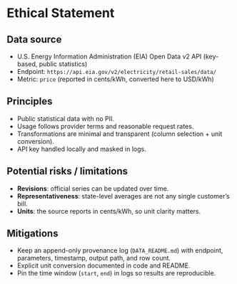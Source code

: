 # Ethical Statement

## Data source
- U.S. Energy Information Administration (EIA) Open Data v2 API (key-based, public statistics)
- Endpoint: `https://api.eia.gov/v2/electricity/retail-sales/data/`
- Metric: `price` (reported in cents/kWh, converted here to USD/kWh)

## Principles
- Public statistical data with no PII.
- Usage follows provider terms and reasonable request rates.
- Transformations are minimal and transparent (column selection + unit conversion).
- API key handled locally and masked in logs.

## Potential risks / limitations
- **Revisions**: official series can be updated over time.
- **Representativeness**: state-level averages are not any single customer’s bill.
- **Units**: the source reports in cents/kWh, so unit clarity matters.

## Mitigations
- Keep an append-only provenance log (`DATA_README.md`) with endpoint, parameters, timestamp, output path, and row count.
- Explicit unit conversion documented in code and README.
- Pin the time window (`start`, `end`) in logs so results are reproducible.
